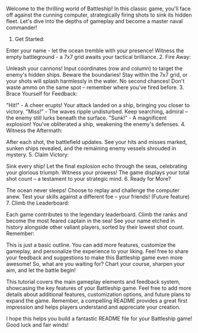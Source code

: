 Welcome to the thrilling world of Battleship! In this classic game, you'll face off against the cunning computer, strategically firing shots to sink its hidden fleet. Let's dive into the depths of gameplay and become a master naval commander!

1. Get Started:

Enter your name - let the ocean tremble with your presence!
Witness the empty battleground - a 7x7 grid awaits your tactical brilliance.
2. Fire Away:

Unleash your cannons! Input coordinates (row and column) to target the enemy's hidden ships.
Beware the boundaries! Stay within the 7x7 grid, or your shots will splash harmlessly in the water.
No second chances! Don't waste ammo on the same spot – remember where you've fired before.
3. Brace Yourself for Feedback:

"Hit!" - A cheer erupts! Your attack landed on a ship, bringing you closer to victory.
"Miss!" - The waves ripple undisturbed. Keep searching, admiral – the enemy still lurks beneath the surface.
"Sunk!" - A magnificent explosion! You've obliterated a ship, weakening the enemy's defenses.
4. Witness the Aftermath:

After each shot, the battlefield updates. See your hits and misses marked, sunken ships revealed, and the remaining enemy vessels shrouded in mystery.
5. Claim Victory:

Sink every ship! Let the final explosion echo through the seas, celebrating your glorious triumph.
Witness your prowess! The game displays your total shot count – a testament to your strategic mind.
6. Ready for More?

The ocean never sleeps! Choose to replay and challenge the computer anew.
Test your skills against a different foe – your friends! (Future feature)
7. Climb the Leaderboard:

Each game contributes to the legendary leaderboard. Climb the ranks and become the most feared captain in the sea!
See your name etched in history alongside other valiant players, sorted by their lowest shot count.
Remember:

This is just a basic outline. You can add more features, customize the gameplay, and personalize the experience to your liking.
Feel free to share your feedback and suggestions to make this Battleship game even more awesome!
So, what are you waiting for? Chart your course, sharpen your aim, and let the battle begin!

This tutorial covers the main gameplay elements and feedback system, showcasing the key features of your Battleship game. Feel free to add more details about additional features, customization options, and future plans to expand the game. Remember, a compelling README provides a great first impression and helps players understand and appreciate your creation.

I hope this helps you build a fantastic README file for your Battleship game! Good luck and fair winds!
